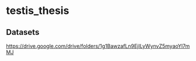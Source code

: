 # testis_thesis

## Datasets
https://drive.google.com/drive/folders/1g1BawzafLn9EjILyWynvZ5myaoYl7mMJ
